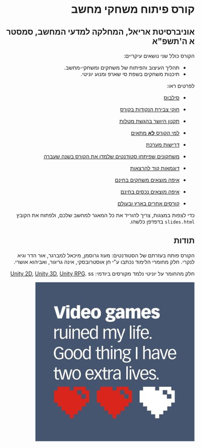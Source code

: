 <div dir='rtl' lang='he'>

# קורס פיתוח משחקי מחשב
## אוניברסיטת אריאל, המחלקה למדעי המחשב, סמסטר א ה'תשפ"א

הקורס כולל שני נושאים עיקריים:

* תהליך העיצוב והפיתוח של משחקים ומשחקי-מחשב.
* תיכנות משחקים בשפת סי שארפ ומנוע יוניטי. 

לפרטים ראו:

* [סילבוס](syllabus.pdf)

* [חוקי צבירת הנקודות בקורס](grade-rules.md)

* [תקנון היושר בהגשת מטלות](https://www.ariel.ac.il/wp/cs/wp-content/uploads/sites/88/2020/08/Guidelines-for-Academic-Integrity.pdf)

* [למי הקורס **לא** מתאים](disclaimer.md)

* [דרישות מערכת](hardware.md)

* [משחקונים שפיתחו סטודנטים שלמדו את הקורס בשנה שעברה](https://sites.google.com/view/gamedev-5780)

* [דוגמאות קוד להרצאות](../../../)

* [איפה מוצאים משחקים בחינם](free-games.md)

* [איפה מוצאים נכסים בחינם](free-assets.md)

* [קורסים אחרים בארץ ובעולם](other-courses.md)

כדי לצפות במצגות, צריך להוריד את כל המאגר למחשב שלכם,
ולפתוח את הקובץ
`slides.html`
בדפדפן כלשהו.


## תודות
הקורס פותח בעזרתם של הסטודנטים: מעוז גרוסמן, מיכאל למברגר, אור הדר וגיא לנקרי.
חלק מחומרי הלימוד נכתבו ע"י חן אוסטרובסקי, אינה גריגור, ואביהוא אושרי.

חלק מהחומר על יוניטי נלמד מקורסים ביודמי: [Unity 2D](https://www.udemy.com/course/unitycourse/learn/lecture/10248514),  [Unity 3D](https://www.udemy.com/course/unitycourse2/learn/lecture/8859276),  [Unity RPG](https://www.udemy.com/course/unityrpg/learn/lecture/14593312).
ss

![Video games ruined my life](03-design-formal/video-games-ruined-my-lives.png)

</div>